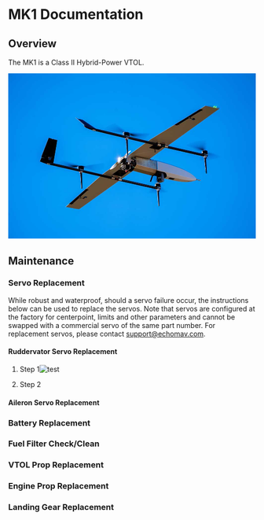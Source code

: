 # MK1 Documentation

## Overview

The MK1 is a Class II Hybrid-Power VTOL. 

![EchoPilot AI](assets/mk1_image1.jpg)

       

## Maintenance

### Servo Replacement

While robust and waterproof, should a servo failure occur, the instructions below can be used to replace the servos. Note that servos are configured at the factory for centerpoint, limits and other parameters and cannot be swapped with a commercial servo of the same part number. For replacement servos, please contact support@echomav.com.

#### Ruddervator Servo Replacement

1. Step 1<img width="1229" alt="test" src="https://github.com/EchoMAV/mk1docs/assets/155487175/988bda4f-51b0-4907-8666-ac75fc936425">

2. Step 2

#### Aileron Servo Replacement

### Battery Replacement

### Fuel Filter Check/Clean

### VTOL Prop Replacement

### Engine Prop Replacement

### Landing Gear Replacement
